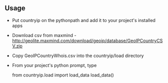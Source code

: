 ## Usage

* Put countryip on the pythonpath and add it to your project's installed apps
* Download csv from maxmind - http://geolite.maxmind.com/download/geoip/database/GeoIPCountryCSV.zip
* Copy GeoIPCountryWhois.csv into the countryip/load directory
* From your project's python prompt, type

    from countryip.load import load_data
    load\_data()



